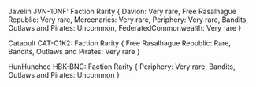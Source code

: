 


Javelin JVN-10NF: Faction Rarity  {
    Davion: Very rare,
    Free Rasalhague Republic: Very rare,
    Mercenaries: Very rare,
    Periphery: Very rare,
    Bandits, Outlaws and Pirates: Uncommon,
    FederatedCommonwealth: Very rare
}

Catapult CAT-C1K2: Faction Rarity  {
    Free Rasalhague Republic: Rare,
    Bandits, Outlaws and Pirates: Very rare
}

HunHunchee HBK-BNC: Faction Rarity  {
    Periphery: Very rare,
    Bandits, Outlaws and Pirates: Uncommon
}